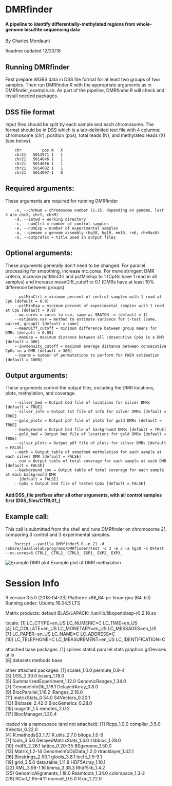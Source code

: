 # DMRfinder

#### A pipeline to identify differentially-methylated regions from whole-genome bisulfite sequencing data

By Charles Mordaunt

Readme updated 12/20/18

## Running DMRfinder
First prepare WGBS data in DSS file format for at least two groups of two samples. Then run DMRfinder.R with the appropriate arguments as in DMRfinder_example.sh. As part of the pipeline, DMRfinder.R will check and install needed packages.

## DSS file format
Input files should be split by each sample and each chromosome. The format should be in DSS which is a tab-delimited text file with 4 columns: chromosome (chr), position (pos), total reads (N), and methylated reads (X) (see below).
        
        chr	        pos	N	X
        chr21	5013971	1	1
        chr21	5014046	1	1
        chr21	5014056	1	1
        chr21	5014082	1	1
        chr21	5014097	1	0

## Required arguments:  
These arguments are required for running DMRfinder

        -n, --chrNum = chromosome number (1-25, depending on genome, last 3 are chrX, chrY, chrM) 
        -d, --setwd = working directory  
        -c, --numCtrl = number of control samples  
        -e, --numExp = number of experimental samples  
        -a, --genome = genome assembly (hg38, hg19, mm10, rn6, rheMac8)  
        -o, --outprefix = title used in output files  

## Optional arguments:  
These arguments generally don't need to be changed. For parallel processing for smoothing, increase mc.cores. For more stringent DMR criteria, increase pctMinCtrl and pctMinExp to 1 (CpGs have 1 read in all samples) and increase meanDiff_cutoff to 0.1 (DMRs have at least 10% difference between groups).

        --pctMinCtrl = minimum percent of control samples with 1 read at CpG [default = 0.9]  
        --pctMinExp = minimum percent of experimental samples with 1 read at CpG [default = 0.9]  
        --mc.cores = cores to use, same as SBATCH -n [default = 1]  
        --estimate.var = method to estimate variance for t-test (same, paired, group2) [default = same]  
        --meanDiff_cutoff = minimum difference between group means for DMRs [default = 0.05]  
        --maxGap = maximum distance between all consecutive CpGs in a DMR [default = 300]  
        --invdensity_cutoff = maximum average distance between consecutive CpGs in a DMR [default = 300]   
        --nperm = number of permutations to perform for FWER estimation [default = 1000]  
  
## Output arguments:  
These arguments control the output files, including the DMR locations, plots, methylation, and coverage.

        --silver_bed = Output bed file of locations for silver DMRs [default = TRUE]  
        --silver_info = Output txt file of info for silver DMRs [default = TRUE]  
        --gold_plots = Output pdf file of plots for gold DMRs [default = TRUE]
        --background = Output bed file of background DMRs [default = TRUE]  
        --gold_bed = Output bed file of locations for gold DMRs [default = TRUE]  
        --silver_plots = Output pdf file of plots for silver DMRs [default = FALSE]  
        --meth = Output table of smoothed methylation for each sample at each silver DMR [default = FALSE]  
        --cov = Output table of total coverage for each sample at each DMR [default = FALSE]  
        --background_cov = Output table of total coverage for each sample at each background DMR
          [default = FALSE]  
        --CpGs = Output bed file of tested CpGs [default = FALSE]  
  
#### Add DSS_file prefixes after all other arguments, with all control samples first (DSS_files/CTRL01_)  

## Example call:
This call is submitted from the shell and runs DMRfinder on chromosome 21, comparing 3 control and 3 experimental samples.

        Rscript --vanilla DMRfinder5.R -n 21 -d /share/lasallelab/programs/DMRfinder/test -c 3 -e 3 -a hg38 -o DFtest --mc.cores=6 CTRL1_ CTRL2_ CTRL3_ EXP1_ EXP2_ EXP3_

![Example DMR plot](https://github.com/cemordaunt/DMRfinder/blob/master/DMRplot.png)
Example plot of DMR methylation

# Session Info
R version 3.5.0 (2018-04-23)
Platform: x86_64-pc-linux-gnu (64-bit)
Running under: Ubuntu 16.04.5 LTS

Matrix products: default
BLAS/LAPACK: /usr/lib/libopenblasp-r0.2.18.so

locale:
 [1] LC_CTYPE=en_US       LC_NUMERIC=C         LC_TIME=en_US       
 [4] LC_COLLATE=en_US     LC_MONETARY=en_US    LC_MESSAGES=en_US   
 [7] LC_PAPER=en_US       LC_NAME=C            LC_ADDRESS=C        
[10] LC_TELEPHONE=C       LC_MEASUREMENT=en_US LC_IDENTIFICATION=C 

attached base packages:
 [1] splines   stats4    parallel  stats     graphics  grDevices utils    
 [8] datasets  methods   base     

other attached packages:
 [1] scales_1.0.0                permute_0.9-4              
 [3] DSS_2.30.0                  bsseq_1.18.0               
 [5] SummarizedExperiment_1.12.0 GenomicRanges_1.34.0       
 [7] GenomeInfoDb_1.18.1         DelayedArray_0.8.0         
 [9] BiocParallel_1.16.2         IRanges_2.16.0             
[11] matrixStats_0.54.0          S4Vectors_0.20.1           
[13] Biobase_2.42.0              BiocGenerics_0.28.0        
[15] magrittr_1.5                remotes_2.0.2              
[17] BiocManager_1.30.4         

loaded via a namespace (and not attached):
 [1] Rcpp_1.0.0               compiler_3.5.0           XVector_0.22.0          
 [4] R.methodsS3_1.7.1        R.utils_2.7.0            bitops_1.0-6            
 [7] tools_3.5.0              DelayedMatrixStats_1.4.0 zlibbioc_1.28.0         
[10] rhdf5_2.26.1             lattice_0.20-35          BSgenome_1.50.0         
[13] Matrix_1.2-14            GenomeInfoDbData_1.2.0   rtracklayer_1.42.1      
[16] Biostrings_2.50.1        gtools_3.8.1             locfit_1.5-9.1          
[19] grid_3.5.0               data.table_1.11.8        HDF5Array_1.10.1        
[22] XML_3.98-1.16            limma_3.38.3             Rhdf5lib_1.4.2          
[25] GenomicAlignments_1.18.0 Rsamtools_1.34.0         colorspace_1.3-2        
[28] RCurl_1.95-4.11          munsell_0.5.0            R.oo_1.22.0 
